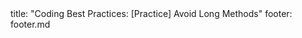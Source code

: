 <frontmatter>
title: "Coding Best Practices: [Practice] Avoid Long Methods"
footer: footer.md
</frontmatter>

<include src="unit-inPage-asFlat.md" boilerplate />